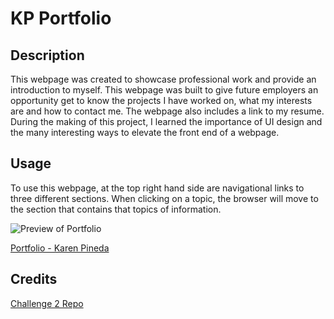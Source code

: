 # KP Portfolio

## Description

This webpage was created to showcase professional work and provide an introduction to myself. This webpage was built to give future employers an opportunity get to know the projects I have worked on, what my interests are and how to contact me. The webpage also includes a link to my resume. During the making of this project, I learned the importance of UI design and the many interesting ways to elevate the front end of a webpage.


## Usage

To use this webpage, at the top right hand side are navigational links to three different sections. When clicking on a topic, the browser will move to the section that contains that topics of information. 

![Preview of Portfolio](./Assets/imgs/Screenshot%202023-04-11%20165647.png)

[Portfolio - Karen Pineda](https://k-pineda.github.io/Week2-Challenge-Repo/)

## Credits

[Challenge 2 Repo](https://github.com/k-pineda/Week2-Challenge-Repo.git)

